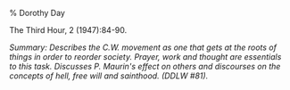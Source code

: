 % Dorothy Day

The Third Hour, 2 (1947):84-90.

*Summary: Describes the C.W. movement as one that gets at the roots of
things in order to reorder society. Prayer, work and thought are
essentials to this task. Discusses P. Maurin's effect on others and
discourses on the concepts of hell, free will and sainthood. (DDLW
\#81).*


